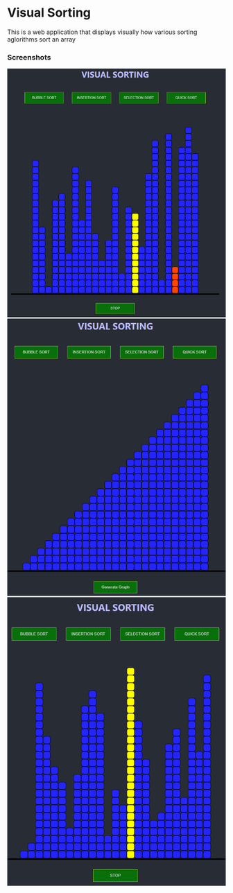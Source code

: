 # Visual Sorting

This is a web application that displays visually how various sorting aglorithms sort an array

### Screenshots
<img src="gh-images/s1.PNG">
<img src="gh-images/s2.PNG">
<img src="gh-images/s3.PNG">